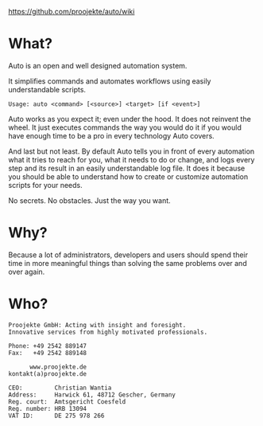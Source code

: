 https://github.com/proojekte/auto/wiki

# What?

Auto is an open and well designed automation system.

It simplifies commands and automates workflows using easily understandable scripts.

    Usage: auto <command> [<source>] <target> [if <event>]

Auto works as you expect it; even under the hood. It does not reinvent the wheel. It just executes commands the way you would do it if you would have enough time to be a pro in every technology Auto covers.

And last but not least. By default Auto tells you in front of every automation what it tries to reach for you, what it needs to do or change, and logs every step and its result in an easily understandable log file. It does it because you should be able to understand how to create or customize automation scripts for your needs.

No secrets. No obstacles. Just the way you want.

# Why?

Because a lot of administrators, developers and users should spend their time in more meaningful things than solving the same problems over and over again.

# Who?

    Proojekte GmbH: Acting with insight and foresight.
    Innovative services from highly motivated professionals.
    
    Phone: +49 2542 889147
    Fax:   +49 2542 889148
    
          www.proojekte.de
    kontakt(a)proojekte.de
    
    CEO:         Christian Wantia
    Address:     Harwick 61, 48712 Gescher, Germany
    Reg. court:  Amtsgericht Coesfeld
    Reg. number: HRB 13094
    VAT ID:      DE 275 978 266

